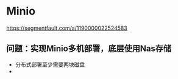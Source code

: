 # Minio

https://segmentfault.com/a/1190000022524583

## 问题：实现Minio多机部署，底层使用Nas存储

- 分布式部署至少需要两块磁盘
- 

